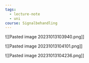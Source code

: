 ```yaml
---
tags:
  - lecture-note
  - uni
course: Signalbehandling
---
```

![[Pasted image 20231013103940.png]]

![[Pasted image 20231013104101.png]]

![[Pasted image 20231013104236.png]]